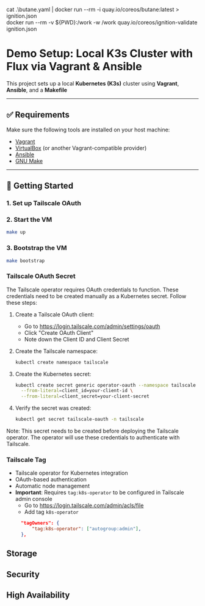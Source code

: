 cat .\butane.yaml | docker run --rm -i quay.io/coreos/butane:latest > ignition.json  
docker run --rm -v ${PWD}:/work -w /work quay.io/coreos/ignition-validate ignition.json

# Demo Setup: Local K3s Cluster with Flux via Vagrant & Ansible

This project sets up a local **Kubernetes (K3s)** cluster using **Vagrant**, **Ansible**, and a **Makefile**

---

## ✅ Requirements

Make sure the following tools are installed on your host machine:

- [Vagrant](https://www.vagrantup.com/)
- [VirtualBox](https://www.virtualbox.org/) (or another Vagrant-compatible provider)
- [Ansible](https://www.ansible.com/)
- [GNU Make](https://www.gnu.org/software/make/)


---

## 🚀 Getting Started

### 1. Set up Tailscale OAuth

### 2. Start the VM
```bash
make up
```
### 3. Bootstrap the VM
```bash
make bootstrap
```


### Tailscale OAuth Secret

The Tailscale operator requires OAuth credentials to function. These credentials need to be created manually as a Kubernetes secret. Follow these steps:

1. Create a Tailscale OAuth client:
   - Go to https://login.tailscale.com/admin/settings/oauth
   - Click "Create OAuth Client"
   - Note down the Client ID and Client Secret

2. Create the Tailscale namespace:
   ```bash
   kubectl create namespace tailscale
   ```

3. Create the Kubernetes secret:
   ```bash 
   kubectl create secret generic operator-oauth --namespace tailscale \
     --from-literal=client_id=your-client-id \
     --from-literal=client_secret=your-client-secret
   ```

4. Verify the secret was created:
   ```bash
   kubectl get secret tailscale-oauth -n tailscale
   ```

Note: This secret needs to be created before deploying the Tailscale operator. The operator will use these credentials to authenticate with Tailscale.

### Tailscale Tag

- Tailscale operator for Kubernetes integration
- OAuth-based authentication
- Automatic node management
- **Important**: Requires `tag:k8s-operator` to be configured in Tailscale admin console
  - Go to https://login.tailscale.com/admin/acls/file
  - Add tag `k8s-operator`
  ```json
	"tagOwners": {
		"tag:k8s-operator": ["autogroup:admin"],
	},
   ```

## Storage

## Security

## High Availability

